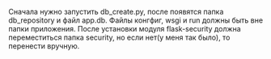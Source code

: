 Cначала нужно запустить db_create.py, после появятся папка db_repository и файл app.db. Файлы конгфиг, wsgi и run должны быть вне папки приложения. После установки модуля flask-security должна переместиться папка security, но если нет(у меня так было), то перенести вручную.
